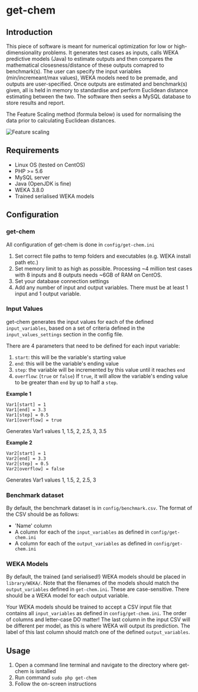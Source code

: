 # get-chem

## Introduction

This piece of software is meant for numerical optimization for low or high-dimensionality problems. It generates test cases as inputs, calls WEKA predictive models (Java) to estimate outputs and then compares the mathematical closesness/distance of these outputs comapred to benchmark(s). The user can specify the input variables (min/incremeant/max values), WEKA models need to be premade, and outputs are user-specified. Once outputs are estimated and benchmark(s) given, all is held in memory to standardise and perform Euclidean distance estimating between the two. The software then seeks a MySQL database to store results and report.


The Feature Scaling method (formula below) is used for normalising the data prior to calculating Euclidean distances.

![Feature scaling](https://wikimedia.org/api/rest_v1/media/math/render/svg/358923abc154221bb5022fc329061f6fc4dcc69f)



## Requirements

- Linux OS (tested on CentOS)
- PHP >= 5.6
- MySQL server
- Java (OpenJDK is fine)
- WEKA 3.8.0
- Trained serialised WEKA models

## Configuration

### get-chem

All configuration of get-chem is done in `config/get-chem.ini`

1. Set correct file paths to temp folders and executables (e.g. WEKA install path etc.)
2. Set memory limit to as high as possible. Processing ~4 million test cases with 8 inputs and 8 outputs needs ~6GB of RAM on CentOS.
3. Set your database connection settings
4. Add any number of input and output variables. There must be at least 1 input and 1 output variable.

### Input Values

get-chem generates the input values for each of the defined `input_variables`, based on a set of criteria defined in the `input_values_settings` section in the config file.

There are 4 parameters that need to be defined for each input variable:

1. `start`: this will be the variable's starting value
2. `end`: this will be the variable's ending value
3. `step`: the variable will be incremented by this value until it reaches `end`
4. `overflow`: (`true` or `false`) If `true`, it will allow the variable's ending value to be greater than `end` by up to half a `step`.

**Example 1**
```
Var1[start] = 1
Var1[end] = 3.3
Var1[step] = 0.5
Var1[overflow] = true
```
Generates Var1 values 1, 1.5, 2, 2.5, 3, 3.5

**Example 2**
```
Var2[start] = 1
Var2[end] = 3.3
Var2[step] = 0.5
Var2[overflow] = false
```
Generates Var1 values 1, 1.5, 2, 2.5, 3

### Benchmark dataset

By default, the benchmark dataset is in `config/benchmark.csv`. The format of the CSV should be as follows:
- 'Name' column
- A column for each of the `input_variables` as defined in `config/get-chem.ini`
- A column for each of the `output_variables` as defined in `config/get-chem.ini`

### WEKA Models

By default, the trained (and serialised!) WEKA models should be placed in `library/WEKA/`. Note that the filenames of the models should match the `output_variables` defined in `get-chem.ini`. These are case-sensitive. There should be a WEKA model for each output variable.

Your WEKA models should be trained to accept a CSV input file that contains all `input_variables` as defined in `config/get-chem.ini`. The order of columns and letter-case DO matter! The last column in the input CSV will be different per model, as this is where WEKA will output its prediction. The label of this last column should match one of the defined `output_variables`.

## Usage

1. Open a command line terminal and navigate to the directory where get-chem is isntalled
2. Run command `sudo php get-chem`
3. Follow the on-screen instructions
